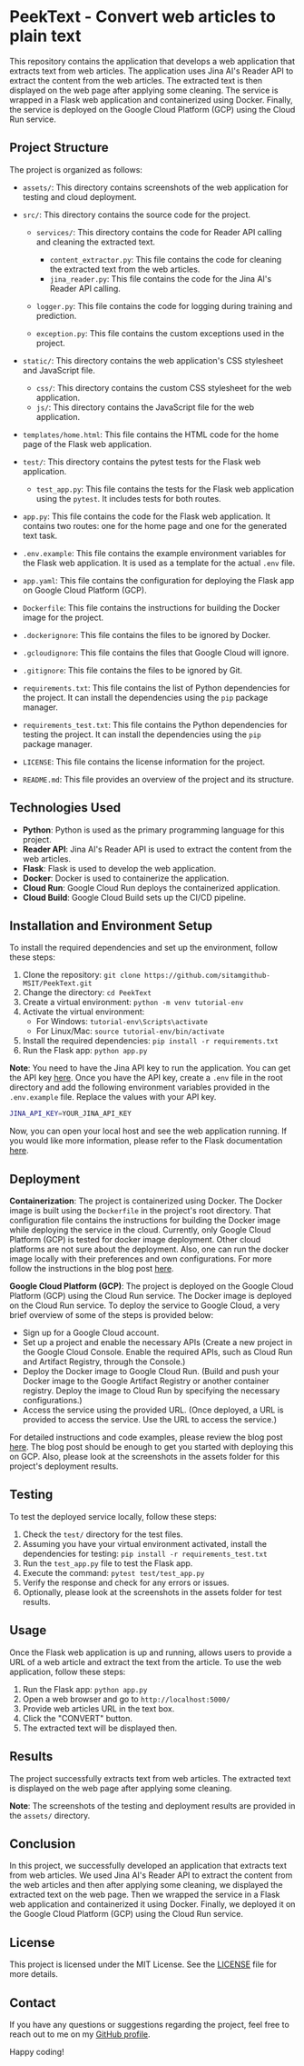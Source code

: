 # PeekText - Convert web articles to plain text

This repository contains the application that develops a web application that extracts text from web articles. The application uses Jina AI's Reader API to extract the content from the web articles. The extracted text is then displayed on the web page after applying some cleaning. The service is wrapped in a Flask web application and containerized using Docker. Finally, the service is deployed on the Google Cloud Platform (GCP) using the Cloud Run service.

## Project Structure

The project is organized as follows:

- `assets/`: This directory contains screenshots of the web application for testing and cloud deployment.

- `src/`: This directory contains the source code for the project.

  - `services/`: This directory contains the code for Reader API calling and cleaning the extracted text.

    - `content_extractor.py`: This file contains the code for cleaning the extracted text from the web articles.
    - `jina_reader.py`: This file contains the code for the Jina AI's Reader API calling.

  - `logger.py`: This file contains the code for logging during training and prediction.
  - `exception.py`: This file contains the custom exceptions used in the project.

- `static/`: This directory contains the web application's CSS stylesheet and JavaScript file.

  - `css/`: This directory contains the custom CSS stylesheet for the web application.
  - `js/`: This directory contains the JavaScript file for the web application.

- `templates/home.html`: This file contains the HTML code for the home page of the Flask web application.

- `test/`: This directory contains the pytest tests for the Flask web application.

  - `test_app.py`: This file contains the tests for the Flask web application using the `pytest`. It includes tests for both routes.

- `app.py`: This file contains the code for the Flask web application. It contains two routes: one for the home page and one for the generated text task.

- `.env.example`: This file contains the example environment variables for the Flask web application. It is used as a template for the actual `.env` file.
- `app.yaml`: This file contains the configuration for deploying the Flask app on Google Cloud Platform (GCP).
- `Dockerfile`: This file contains the instructions for building the Docker image for the project.
- `.dockerignore`: This file contains the files to be ignored by Docker.
- `.gcloudignore`: This file contains the files that Google Cloud will ignore.
- `.gitignore`: This file contains the files to be ignored by Git.
- `requirements.txt`: This file contains the list of Python dependencies for the project. It can install the dependencies using the `pip` package manager.
- `requirements_test.txt`: This file contains the Python dependencies for testing the project. It can install the dependencies using the `pip` package manager.
- `LICENSE`: This file contains the license information for the project.
- `README.md`: This file provides an overview of the project and its structure.

## Technologies Used

- **Python**: Python is used as the primary programming language for this project.
- **Reader API**: Jina AI's Reader API is used to extract the content from the web articles.
- **Flask**: Flask is used to develop the web application.
- **Docker**: Docker is used to containerize the application.
- **Cloud Run**: Google Cloud Run deploys the containerized application.
- **Cloud Build**: Google Cloud Build sets up the CI/CD pipeline.

## Installation and Environment Setup

To install the required dependencies and set up the environment, follow these steps:

1. Clone the repository: `git clone https://github.com/sitamgithub-MSIT/PeekText.git`
2. Change the directory: `cd PeekText`
3. Create a virtual environment: `python -m venv tutorial-env`
4. Activate the virtual environment:
   - For Windows: `tutorial-env\Scripts\activate`
   - For Linux/Mac: `source tutorial-env/bin/activate`
5. Install the required dependencies: `pip install -r requirements.txt`
6. Run the Flask app: `python app.py`

**Note**: You need to have the Jina API key to run the application. You can get the API key [here](https://jina.ai/reader/). Once you have the API key, create a `.env` file in the root directory and add the following environment variables provided in the `.env.example` file. Replace the values with your API key.

```bash
JINA_API_KEY=YOUR_JINA_API_KEY
```

Now, you can open your local host and see the web application running. If you would like more information, please refer to the Flask documentation [here](https://flask.palletsprojects.com/en/2.0.x/quickstart/#debug-mode).

## Deployment

**Containerization**: The project is containerized using Docker. The Docker image is built using the `Dockerfile` in the project's root directory. That configuration file contains the instructions for building the Docker image while deploying the service in the cloud. Currently, only Google Cloud Platform (GCP) is tested for docker image deployment. Other cloud platforms are not sure about the deployment. Also, one can run the docker image locally with their preferences and own configurations. For more follow the instructions in the blog post [here](https://dev.to/pavanbelagatti/a-step-by-step-guide-to-containerizing-and-deploying-machine-learning-models-with-docker-21al).

**Google Cloud Platform (GCP)**: The project is deployed on the Google Cloud Platform (GCP) using the Cloud Run service. The Docker image is deployed on the Cloud Run service. To deploy the service to Google Cloud, a very brief overview of some of the steps is provided below:

- Sign up for a Google Cloud account.
- Set up a project and enable the necessary APIs (Create a new project in the Google Cloud Console.
  Enable the required APIs, such as Cloud Run and Artifact Registry, through the Console.)
- Deploy the Docker image to Google Cloud Run. (Build and push your Docker image to the Google Artifact Registry or another container registry. Deploy the image to Cloud Run by specifying the necessary configurations.)
- Access the service using the provided URL. (Once deployed, a URL is provided to access the service. Use the URL to access the service.)

For detailed instructions and code examples, please review the blog post [here](https://lesliemwubbel.com/setting-up-a-flask-app-and-deploying-it-via-google-cloud/). The blog post should be enough to get you started with deploying this on GCP. Also, please look at the screenshots in the assets folder for this project's deployment results.

## Testing

To test the deployed service locally, follow these steps:

1. Check the `test/` directory for the test files.
2. Assuming you have your virtual environment activated, install the dependencies for testing: `pip install -r requirements_test.txt`
3. Run the `test_app.py` file to test the Flask app.
4. Execute the command: `pytest test/test_app.py`
5. Verify the response and check for any errors or issues.
6. Optionally, please look at the screenshots in the assets folder for test results.

## Usage

Once the Flask web application is up and running, allows users to provide a URL of a web article and extract the text from the article. To use the web application, follow these steps:

1. Run the Flask app: `python app.py`
2. Open a web browser and go to `http://localhost:5000/`
3. Provide web articles URL in the text box.
4. Click the "CONVERT" button.
5. The extracted text will be displayed then.

## Results

The project successfully extracts text from web articles. The extracted text is displayed on the web page after applying some cleaning.

**Note**: The screenshots of the testing and deployment results are provided in the `assets/` directory.

## Conclusion

In this project, we successfully developed an application that extracts text from web articles. We used Jina AI's Reader API to extract the content from the web articles and then after applying some cleaning, we displayed the extracted text on the web page. Then we wrapped the service in a Flask web application and containerized it using Docker. Finally, we deployed it on the Google Cloud Platform (GCP) using the Cloud Run service.

## License

This project is licensed under the MIT License. See the [LICENSE](LICENSE) file for more details.

## Contact

If you have any questions or suggestions regarding the project, feel free to reach out to me on my [GitHub profile](https://github.com/sitamgithub-MSIT).

Happy coding!
